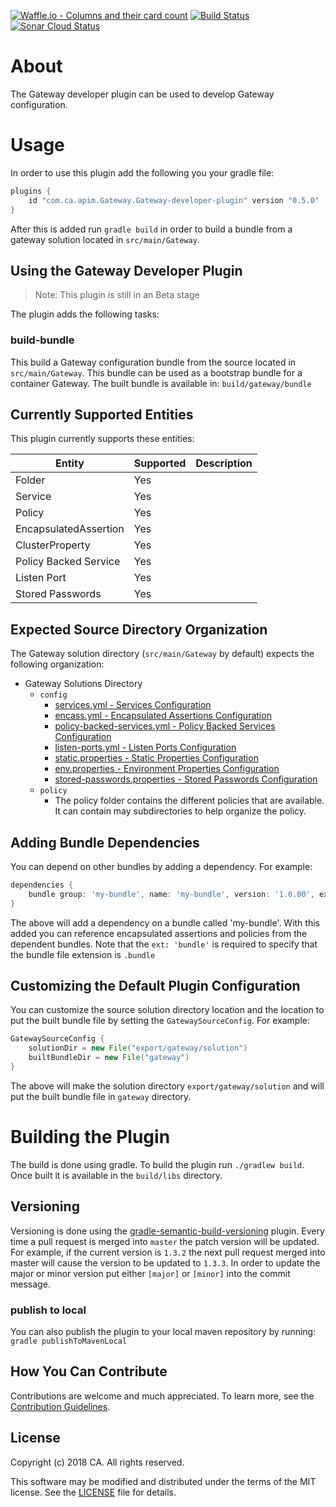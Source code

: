 [![Waffle.io - Columns and their card count](https://badge.waffle.io/ca-api-Gateway/Gateway-developer-plugin.svg?columns=all)](https://waffle.io/ca-api-Gateway/Gateway-developer-plugin)
[![Build Status](https://travis-ci.org/ca-api-gateway/gateway-developer-plugin.svg?branch=master)](https://travis-ci.org/ca-api-gateway/gateway-developer-plugin)
[![Sonar Cloud Status](https://sonarcloud.io/api/project_badges/measure?project=com.ca.apim.gateway%3Agateway-developer-plugin&metric=alert_status)](https://sonarcloud.io/dashboard?id=com.ca.apim.gateway%3Agateway-developer-plugin)

# About
The Gateway developer plugin can be used to develop Gateway configuration.

# Usage
In order to use this plugin add the following you your gradle file:

```groovy
plugins {
    id "com.ca.apim.Gateway.Gateway-developer-plugin" version "0.5.0"
}
```

After this is added run `gradle build` in order to build a bundle from a gateway solution located in `src/main/Gateway`.

## Using the Gateway Developer Plugin
> Note: This plugin is still in an Beta stage

The plugin adds the following tasks:

### build-bundle
This build a Gateway configuration bundle from the source located in `src/main/Gateway`. This bundle can be used as a bootstrap bundle for a container Gateway. The built bundle is available in: `build/gateway/bundle`

## Currently Supported Entities
This plugin currently supports these entities:

Entity | Supported | Description
--- | --- | ---
Folder | Yes | 
Service | Yes | 
Policy | Yes |
EncapsulatedAssertion | Yes |
ClusterProperty | Yes |
Policy Backed Service | Yes |
Listen Port | Yes | 
Stored Passwords | Yes | 
 

## Expected Source Directory Organization
The Gateway solution directory (`src/main/Gateway` by default) expects the following organization:

* Gateway Solutions Directory
  * `config`
    * [services.yml - Services Configuration](doc/services.md#services-configuration)
    * [encass.yml - Encapsulated Assertions Configuration](doc/encapsulated-assertions.md#encapsulated-assertion-configuration)
    * [policy-backed-services.yml - Policy Backed Services Configuration](doc/policy-backed-services.md#policy-backed-services-configuration)
    * [listen-ports.yml - Listen Ports Configuration](doc/listen-ports.md#listen-ports-configuration)
    * [static.properties - Static Properties Configuration](doc/static-properties.md#static-properties-configuration)
    * [env.properties - Environment Properties Configuration](doc/environment-properties.md#environment-properties-configuration)
    * [stored-passwords.properties - Stored Passwords Configuration](doc/stored-passwords.md#stored-passwords-configuration)
  * `policy`
    * The policy folder contains the different policies that are available. It can contain may subdirectories to help organize the policy.

## Adding Bundle Dependencies
You can depend on other bundles by adding a dependency. For example:
```groovy
dependencies {
    bundle group: 'my-bundle', name: 'my-bundle', version: '1.0.00', ext: 'bundle'
}
```
The above will add a dependency on a bundle called 'my-bundle'. With this added you can reference encapsulated assertions and policies from the dependent bundles. 
Note that the `ext: 'bundle'` is required to specify that the bundle file extension is `.bundle` 

## Customizing the Default Plugin Configuration
You can customize the source solution directory location and the location to put the built bundle file by setting the `GatewaySourceConfig`. For example:
```groovy
GatewaySourceConfig {
    solutionDir = new File("export/gateway/solution")
    builtBundleDir = new File("gateway")
}
```
The above will make the solution directory `export/gateway/solution` and will put the built bundle file in `gateway` directory.

# Building the Plugin
The build is done using gradle. To build the plugin run ```./gradlew build```. Once built it is available in the `build/libs` directory. 

## Versioning
Versioning is done using the [gradle-semantic-build-versioning](https://github.com/vivin/gradle-semantic-build-versioning) plugin. 
Every time a pull request is merged into `master` the patch version will be updated. For example, if the current version is `1.3.2` the next pull request merged into master will cause the version to be updated to `1.3.3`.
In order to update the major or minor version put either `[major]` or `[minor]` into the commit message.

### publish to local
You can also publish the plugin to your local maven repository by running:
```gradle publishToMavenLocal```

## How You Can Contribute
Contributions are welcome and much appreciated. To learn more, see the [Contribution Guidelines][contributing].

## License

Copyright (c) 2018 CA. All rights reserved.

This software may be modified and distributed under the terms
of the MIT license. See the [LICENSE][license-link] file for details.


 [license-link]: /LICENSE
 [contributing]: /CONTRIBUTING.md
